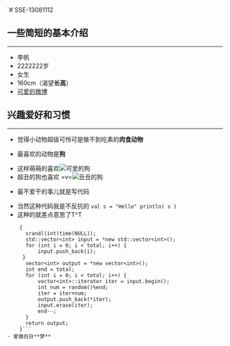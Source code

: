 `# SSE-13081112
## 一些简短的基本介绍
***
* 李帆
* 2222222岁
* 女生
* 160cm（渴望**长高**）
* [可爱的微博](http://weibo.com/ "我可爱的微博")

## 兴趣爱好和习惯
***
* 觉得小动物超级可怜可是做不到吃素的**肉食动物** 
- 最喜欢的动物是**狗**
 + 这样萌萌的喜欢![可爱的狗](http://imgsrc.baidu.com/forum/w%3D580/sign=ee553a3777c6a7efb926a82ecdfbafe9/b3ca61fbfbedab640a0bd228f636afc378311e25.jpg  "可爱的狗")
 + 超丑的狗也喜欢 =v=![丑丑的狗](http://p.3761.com/pic/84861404089896.jpg "丑丑的狗")
- 最不爱干的事儿就是写代码
 + 当然这种代码我是不反抗的
  `val s = "Hello"
   println( s )`
 + 这种的就差点意思了T^T
  ```vector<int> getRandom(int total)
      {
        srand((int)time(NULL));
        std::vector<int> input = *new std::vector<int>();
        for (int i = 0; i < total; i++) {
            input.push_back(i);
       }
        vector<int> output = *new vector<int>();
        int end = total;
        for (int i = 0; i < total; i++) {
            vector<int>::iterator iter = input.begin();
            int num = random()%end;
            iter = iter+num;
            output.push_back(*iter);
            input.erase(iter);
            end--;
        }
        return output;
      }```
- 爱做白日**梦**


